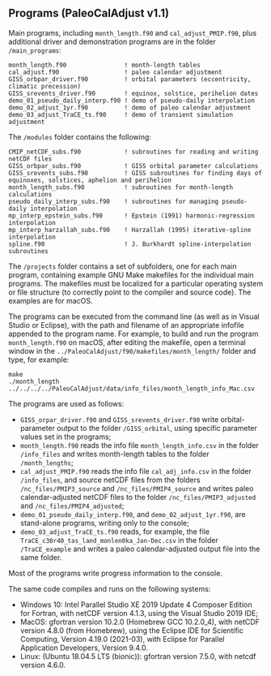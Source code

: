 ## Programs (PaleoCalAdjust v1.1) ##

Main programs, including `month_length.f90` and `cal_adjust_PMIP.f90`, plus additional driver and demonstration programs are in the folder `/main_programs`:

	month_length.f90				! month-length tables
	cal_adjust.f90					! paleo calendar adjustment
	GISS_orbpar_driver.f90			! orbital parameters (eccentricity, climatic precession)
	GISS_srevents_driver.f90		! equinox, solstice, perihelion dates
	demo_01_pseudo_daily_interp.f90	! demo of pseudo-daily interpolation
	demo_02_adjust_1yr.f90			! demo of paleo calendar adjustment
	demo_03_adjust_TraCE_ts.f90		! demo of transient simulation adjustment

The `/modules` folder contains the following:

	CMIP_netCDF_subs.f90			! subroutines for reading and writing netCDF files
	GISS_orbpar_subs.f90			! GISS orbital parameter calculations
	GISS_srevents_subs.f90			! GISS subroutines for finding days of equinoxes, solstices, aphelion and perihelion
	month_length_subs.f90			! subroutines for month-length calculations
	pseudo_daily_interp_subs.f90	! subroutines for managing pseudo-daily interpolation
	mp_interp_epstein_subs.f90		! Epstein (1991) harmonic-regression interpolation
	mp_interp_harzallah_subs.f90	! Harzallah (1995) iterative-spline interpolation
	spline.f90						! J. Burkhardt spline-interpolation subroutines

The `/projects` folder contains a set of subfolders, one for each main program, containing example GNU Make makefiles for the individual main programs.  The makefiles must be localized for a particular operating system or file structure (to correctly point to the compiler and source code).  The examples are for macOS.

The programs can be executed from the command line (as well as in Visual Studio or Eclipse), with the path and filename of an appropriate infofile appended to the program name.  For example, to build and run the program `month_length.f90` on macOS, after editing the makefile, open a terminal window in the `../PaleoCalAdjust/f90/makefiles/month_length/` folder and type, for example:

	make
	./month_length ../../../../PaleoCalAdjust/data/info_files/month_length_info_Mac.csv

The programs are used as follows:

- `GISS_orpar_driver.f90` and `GISS_srevents_driver.f90` write orbital-parameter output to the folder `/GISS_orbital`, using specific parameter values set in the programs;
- `month_length.f90` reads the info file `month_length_info.csv` in the folder `/info_files` and writes month-length tables to the folder `/month_lengths`;
- `cal_adjust_PMIP.f90` reads the info file `cal_adj_info.csv` in the folder `/info_files`, and source netCDF files from the folders `/nc_files/PMIP3_source` and `/nc_files/PMIP4_source` and writes paleo calendar-adjusted netCDF files to the folder `/nc_files/PMIP3_adjusted` and `/nc_files/PMIP4_adjusted`;
- `demo_01_pseudo_daily_interp.f90`, and `demo_02_adjust_1yr.f90`, are stand-alone programs, writing only to the console;
- `demo_03_adjust_TraCE_ts.f90` reads, for example, the file `TraCE_c30r40_tas_land_monlen0ka_Jan-Dec.csv` in the folder `/TraCE_example` and writes a paleo calendar-adjusted output file into the same folder.

Most of the programs write progress information to the console.

The same code compiles and runs on the following systems:

- Windows 10: Intel Parallel Studio XE 2019 Update 4 Composer Edition for Fortran, with netCDF version 4.1.3, using the Visual Studio 2019 IDE; 
- MacOS: gfortran version 10.2.0 (Homebrew GCC 10.2.0_4), with netCDF version 4.8.0 (from Homebrew), using the Eclipse IDE for Scientific Computing, Version 4.19.0 (2021-03), with Eclipse for Parallel Application Developers, Version 9.4.0.
- Linux: (Ubuntu 18.04.5 LTS (bionic)):  gfortran version 7.5.0, with netcdf version 4.6.0.